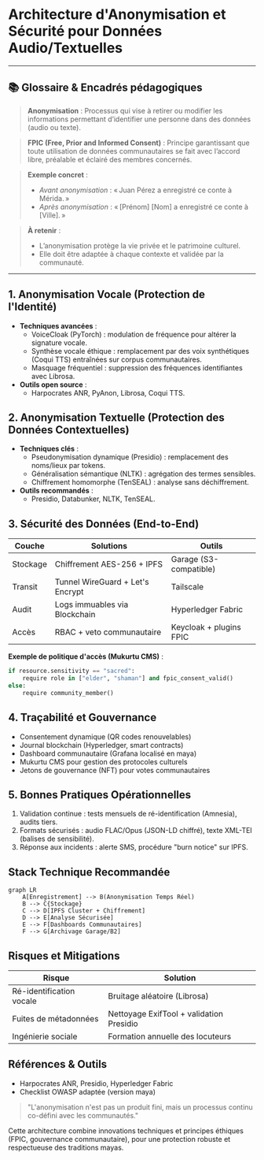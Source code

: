 # Architecture d'Anonymisation et Sécurité pour Données Audio/Textuelles

---
## 📚 Glossaire & Encadrés pédagogiques

> **Anonymisation** : Processus qui vise à retirer ou modifier les informations permettant d’identifier une personne dans des données (audio ou texte).

> **FPIC (Free, Prior and Informed Consent)** : Principe garantissant que toute utilisation de données communautaires se fait avec l’accord libre, préalable et éclairé des membres concernés.

> **Exemple concret** :
> - *Avant anonymisation* : « Juan Pérez a enregistré ce conte à Mérida. »
> - *Après anonymisation* : « [Prénom] [Nom] a enregistré ce conte à [Ville]. »

> **À retenir** :
> - L’anonymisation protège la vie privée et le patrimoine culturel.
> - Elle doit être adaptée à chaque contexte et validée par la communauté.

---

## 1. Anonymisation Vocale (Protection de l'Identité)
- **Techniques avancées** :
  - VoiceCloak (PyTorch) : modulation de fréquence pour altérer la signature vocale.
  - Synthèse vocale éthique : remplacement par des voix synthétiques (Coqui TTS) entraînées sur corpus communautaires.
  - Masquage fréquentiel : suppression des fréquences identifiantes avec Librosa.
- **Outils open source** :
  - Harpocrates ANR, PyAnon, Librosa, Coqui TTS.

## 2. Anonymisation Textuelle (Protection des Données Contextuelles)
- **Techniques clés** :
  - Pseudonymisation dynamique (Presidio) : remplacement des noms/lieux par tokens.
  - Généralisation sémantique (NLTK) : agrégation des termes sensibles.
  - Chiffrement homomorphe (TenSEAL) : analyse sans déchiffrement.
- **Outils recommandés** :
  - Presidio, Databunker, NLTK, TenSEAL.

## 3. Sécurité des Données (End-to-End)
| Couche         | Solutions                                 | Outils                   |
|---------------|-------------------------------------------|--------------------------|
| Stockage      | Chiffrement AES-256 + IPFS                | Garage (S3-compatible)   |
| Transit       | Tunnel WireGuard + Let's Encrypt           | Tailscale                |
| Audit         | Logs immuables via Blockchain              | Hyperledger Fabric       |
| Accès         | RBAC + veto communautaire                 | Keycloak + plugins FPIC  |

**Exemple de politique d'accès (Mukurtu CMS)** :
```python
if resource.sensitivity == "sacred":
    require role in ["elder", "shaman"] and fpic_consent_valid()
else:
    require community_member()
```

## 4. Traçabilité et Gouvernance
- Consentement dynamique (QR codes renouvelables)
- Journal blockchain (Hyperledger, smart contracts)
- Dashboard communautaire (Grafana localisé en maya)
- Mukurtu CMS pour gestion des protocoles culturels
- Jetons de gouvernance (NFT) pour votes communautaires

## 5. Bonnes Pratiques Opérationnelles
1. Validation continue : tests mensuels de ré-identification (Amnesia), audits tiers.
2. Formats sécurisés : audio FLAC/Opus (JSON-LD chiffré), texte XML-TEI (balises de sensibilité).
3. Réponse aux incidents : alerte SMS, procédure "burn notice" sur IPFS.

## Stack Technique Recommandée
```mermaid
graph LR
    A[Enregistrement] --> B(Anonymisation Temps Réel)
    B --> C{Stockage}
    C --> D[IPFS Cluster + Chiffrement]
    D --> E[Analyse Sécurisée]
    E --> F[Dashboards Communautaires]
    F --> G[Archivage Garage/B2]
```

## Risques et Mitigations
| Risque                        | Solution                                 |
|-------------------------------|------------------------------------------|
| Ré-identification vocale      | Bruitage aléatoire (Librosa)             |
| Fuites de métadonnées         | Nettoyage ExifTool + validation Presidio |
| Ingénierie sociale            | Formation annuelle des locuteurs         |

## Références & Outils
- Harpocrates ANR, Presidio, Hyperledger Fabric
- Checklist OWASP adaptée (version maya)

> "L'anonymisation n'est pas un produit fini, mais un processus continu co-défini avec les communautés."

Cette architecture combine innovations techniques et principes éthiques (FPIC, gouvernance communautaire), pour une protection robuste et respectueuse des traditions mayas.
